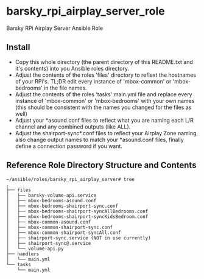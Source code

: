 # barsky_rpi_airplay_server_role
Barsky RPi Airplay Server Ansible Role
## Install
- Copy this whole directory (the parent directory of this README.txt and it's contents) into you Ansible roles directory.
- Adjust the contents of the roles 'files' directory to reflext the hostnames of your RPi's. TL;DR edit every instance of 'mbox-common' or 'mbox-bedrooms' in the file names.
- Adjust the contents of the roles 'tasks' main.yml file and replace every instance of 'mbox-common' or 'mbox-bedrooms' with your own names (this should be consistent with the names you changed for the files as well)
- Adjust your *asound.conf files to reflect what you are naming each L/R channel and any combined outputs (like ALL).
- Adjust the shairport-sync*.conf files to reflect your Airplay Zone naming, also change output names to match your *asound.conf files, finally define a connection password if you want.

## Reference Role Directory Structure and Contents
~~~
~/ansible/roles/barsky_rpi_airplay_server# tree
.
├── files
│   ├── barsky-volume-api.service
│   ├── mbox-bedrooms-asound.conf
│   ├── mbox-bedrooms-shairport-sync.conf
│   ├── mbox-bedrooms-shairport-syncAllBedrooms.conf
│   ├── mbox-bedrooms-shairport-syncKidsBedroom.conf
│   ├── mbox-common-asound.conf
│   ├── mbox-common-shairport-sync.conf
│   ├── mbox-common-shairport-syncAll.conf
│   ├── shairport-sync.service (NOT in use currently)
│   ├── shairport-sync@.service
│   └── volume-api.py
├── handlers
│   └── main.yml
└── tasks
    └── main.yml
~~~

